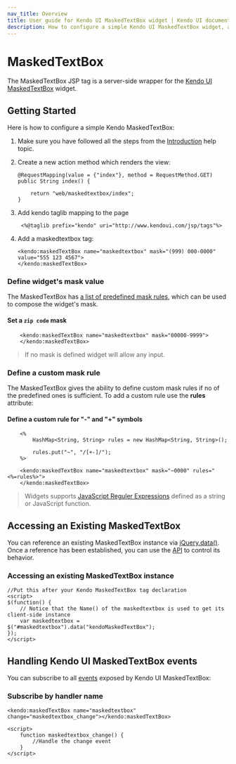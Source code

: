 ```yaml
---
nav_title: Overview
title: User guide for Kendo UI MaskedTextBox widget | Kendo UI documentation
description: How to configure a simple Kendo UI MaskedTextBox widget, add MaskedTextBox, handle events to control widget's behavior.
---
```


# MaskedTextBox

The MaskedTextBox JSP tag is a server-side wrapper for the [Kendo UI MaskedTextBox](/api/web/maskedtextbox) widget.

## Getting Started

Here is how to configure a simple Kendo MaskedTextBox:

1.  Make sure you have followed all the steps from the [Introduction](/getting-started/using-kendo-with/jsp/introduction) help topic.

2.  Create a new action method which renders the view:

        @RequestMapping(value = {"index"}, method = RequestMethod.GET)
        public String index() {

            return "web/maskedtextbox/index";
        }

3. Add kendo taglib mapping to the page

        <%@taglib prefix="kendo" uri="http://www.kendoui.com/jsp/tags"%>

4.  Add a maskedtextbox tag:

        <kendo:maskedTextBox name="maskedtextbox" mask="(999) 000-0000" value="555 123 4567">
        </kendo:maskedTextBox>

### Define widget's mask value

The MaskedTextBox has [a list of predefined mask rules](/getting-started/web/maskedtextbox/overview#predefined-mask-rules),
which can be used to compose the widget's mask.

#### Set a `zip code` mask

        <kendo:maskedTextBox name="maskedtextbox" mask="00000-9999">
        </kendo:maskedTextBox>

> If no mask is defined widget will allow any input.

### Define a custom mask rule

The MaskedTextBox gives the ability to define custom mask rules if no of the predefined ones is sufficient.
To add a custom rule use the **rules** attribute:

#### Define a custom rule for "-" and "+" symbols

        <%
            HashMap<String, String> rules = new HashMap<String, String>();

            rules.put("~", "/[+-]/");
        %>

        <kendo:maskedTextBox name="maskedtextbox" mask="~0000" rules="<%=rules%>">
        </kendo:maskedTextBox>

> Widgets supports [JavaScript Reguler Expressions](https://developer.mozilla.org/en-US/docs/Web/JavaScript/Guide/Regular_Expressions)
defined as a string or JavaScript function.

## Accessing an Existing MaskedTextBox

You can reference an existing MaskedTextBox instance via [jQuery.data()](http://api.jquery.com/jQuery.data/).
Once a reference has been established, you can use the [API](/api/web/maskedtextbox#methods) to control its behavior.

### Accessing an existing MaskedTextBox instance

    //Put this after your Kendo MaskedTextBox tag declaration
    <script>
    $(function() {
        // Notice that the Name() of the maskedtextbox is used to get its client-side instance
        var maskedtextbox = $("#maskedtextbox").data("kendoMaskedTextBox");
    });
    </script>

## Handling Kendo UI MaskedTextBox events

You can subscribe to all [events](/api/web/maskedtextbox#events) exposed by Kendo UI MaskedTextBox:

### Subscribe by handler name

    <kendo:maskedTextBox name="maskedtextbox" change="maskedtextbox_change"></kendo:maskedTextBox>

    <script>
        function maskedtextbox_change() {
            //Handle the change event
        }
    </script>
